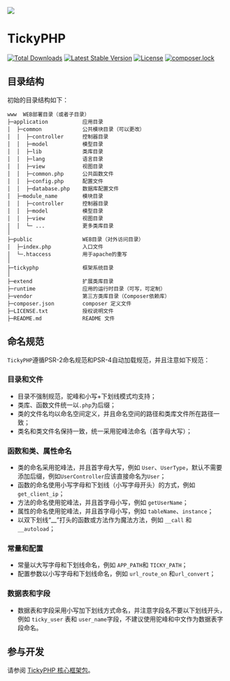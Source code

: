 ![](https://files.cnblogs.com/files/luomingui/ticky-logo.gif)

TickyPHP
===============
[![Total Downloads](https://poser.pugx.org/topticky/framework/downloads)](https://packagist.org/packages/topticky/framework)
[![Latest Stable Version](https://poser.pugx.org/topticky/framework/v/stable)](https://packagist.org/packages/topticky/framework)
[![License](https://poser.pugx.org/topticky/framework/license)](https://packagist.org/packages/topticky/framework)
[![composer.lock](https://poser.pugx.org/topticky/framework/composerlock)](https://packagist.org/packages/topticky/framework)

## 目录结构

初始的目录结构如下：

~~~
www  WEB部署目录（或者子目录）
├─application           应用目录
│  ├─common             公共模块目录（可以更改）
│  │  ├─controller      控制器目录
│  │  ├─model           模型目录
│  │  ├─lib             类库目录
│  │  ├─lang            语言目录
│  │  ├─view            视图目录
│  │  ├─common.php      公共函数文件
│  │  ├─config.php      配置文件
│  │  ├─database.php    数据库配置文件
│  ├─module_name        模块目录
│  │  ├─controller      控制器目录
│  │  ├─model           模型目录
│  │  ├─view            视图目录
│  │  └─ ...            更多类库目录
│
├─public                WEB目录（对外访问目录）
│  ├─index.php          入口文件
│  └─.htaccess          用于apache的重写
│
├─tickyphp              框架系统目录
│
├─extend                扩展类库目录
├─runtime               应用的运行时目录（可写，可定制）
├─vendor                第三方类库目录（Composer依赖库）
├─composer.json         composer 定义文件
├─LICENSE.txt           授权说明文件
├─README.md             README 文件
~~~
## 命名规范

`TickyPHP`遵循PSR-2命名规范和PSR-4自动加载规范，并且注意如下规范：

### 目录和文件

*   目录不强制规范，驼峰和小写+下划线模式均支持；
*   类库、函数文件统一以`.php`为后缀；
*   类的文件名均以命名空间定义，并且命名空间的路径和类库文件所在路径一致；
*   类名和类文件名保持一致，统一采用驼峰法命名（首字母大写）；

### 函数和类、属性命名
*   类的命名采用驼峰法，并且首字母大写，例如 `User`、`UserType`，默认不需要添加后缀，例如`UserController`应该直接命名为`User`；
*   函数的命名使用小写字母和下划线（小写字母开头）的方式，例如 `get_client_ip`；
*   方法的命名使用驼峰法，并且首字母小写，例如 `getUserName`；
*   属性的命名使用驼峰法，并且首字母小写，例如 `tableName`、`instance`；
*   以双下划线“__”打头的函数或方法作为魔法方法，例如 `__call` 和 `__autoload`；

### 常量和配置
*   常量以大写字母和下划线命名，例如 `APP_PATH`和 `TICKY_PATH`；
*   配置参数以小写字母和下划线命名，例如 `url_route_on` 和`url_convert`；

### 数据表和字段
*   数据表和字段采用小写加下划线方式命名，并注意字段名不要以下划线开头，例如 `ticky_user` 表和 `user_name`字段，不建议使用驼峰和中文作为数据表字段命名。

## 参与开发
请参阅 [TickyPHP 核心框架包](https://github.com/luomingui/TickPHP)。
